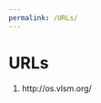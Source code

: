 ```yaml
---
permalink: /URLs/
---
```

<body>
  <h1> URLs </h1>
  <ol>
    <li> <link> http://os.vlsm.org/ </link> </li>
  </ol>
</body>
